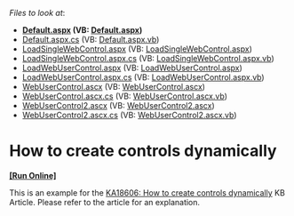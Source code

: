 <!-- default file list -->
*Files to look at*:

* **[Default.aspx](./CS/Default.aspx) (VB: [Default.aspx](./VB/Default.aspx))**
* [Default.aspx.cs](./CS/Default.aspx.cs) (VB: [Default.aspx.vb](./VB/Default.aspx.vb))
* [LoadSingleWebControl.aspx](./CS/LoadSingleWebControl.aspx) (VB: [LoadSingleWebControl.aspx](./VB/LoadSingleWebControl.aspx))
* [LoadSingleWebControl.aspx.cs](./CS/LoadSingleWebControl.aspx.cs) (VB: [LoadSingleWebControl.aspx.vb](./VB/LoadSingleWebControl.aspx.vb))
* [LoadWebUserControl.aspx](./CS/LoadWebUserControl.aspx) (VB: [LoadWebUserControl.aspx](./VB/LoadWebUserControl.aspx))
* [LoadWebUserControl.aspx.cs](./CS/LoadWebUserControl.aspx.cs) (VB: [LoadWebUserControl.aspx.vb](./VB/LoadWebUserControl.aspx.vb))
* [WebUserControl.ascx](./CS/WebUserControl.ascx) (VB: [WebUserControl.ascx](./VB/WebUserControl.ascx))
* [WebUserControl.ascx.cs](./CS/WebUserControl.ascx.cs) (VB: [WebUserControl.ascx.vb](./VB/WebUserControl.ascx.vb))
* [WebUserControl2.ascx](./CS/WebUserControl2.ascx) (VB: [WebUserControl2.ascx](./VB/WebUserControl2.ascx))
* [WebUserControl2.ascx.cs](./CS/WebUserControl2.ascx.cs) (VB: [WebUserControl2.ascx.vb](./VB/WebUserControl2.ascx.vb))
<!-- default file list end -->
# How to create controls dynamically
<!-- run online -->
**[[Run Online]](https://codecentral.devexpress.com/e1238/)**
<!-- run online end -->


<p>This is an example for the <a href="https://www.devexpress.com/Support/Center/p/KA18606">KA18606: How to create controls dynamically</a> KB Article. Please refer to the article for an explanation.</p>

<br/>


